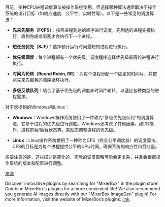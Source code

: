 目前，多种CPU进程调度算法被操作系统使用，但选择哪种算法通常取决于操作系统的设计目标（如响应速度、公平性、实时性等）。以下是一些常见的调度算法：

- **先来先服务（FCFS）**：按照进程到达的顺序进行调度，先到达的进程先被执行，直到完成或阻塞才会执行下一个进程。
  
- **短任务优先（SJF）**：选择预计运行时间最短的进程进行执行。
  
- **优先级调度**：每个进程都有一个优先级，调度程序选择优先级最高的进程进行执行。

- **时间片轮转（Round Robin, RR）**：为每个进程分配一个固定的时间片，并按照先来先服务的顺序循环执行。

- **多级反馈队列**：结合了基于优先级的调度和时间片轮转，以适应各种类型的进程需求。

对于您提到的Windows和Linux：

- **Windows**：Windows操作系统使用了一种称为“多级优先级队列”的调度算法，它基于进程的优先级进行调度。Windows还考虑了其他因素，如I/O操作、进程前台/后台状态等，来动态调整进程的优先级。

- **Linux**：Linux操作系统使用了一种称为CFS（完全公平调度器）的调度算法。CFS的目标是为每个进程提供公平的CPU时间，确保系统的响应性和吞吐量。

需要注意的是，这些描述是简化的，实际的调度策略可能会更复杂，并且会根据操作系统的版本和配置进行调整。

[来源](https://juejin.cn/s/cpu%20%E8%BF%9B%E7%A8%8B%E8%B0%83%E5%BA%A6%E7%AE%97%E6%B3%95)

Discover innovative plugins by searching for "MixerBox" in the plugin store! Combine MixerBox’s plugins for a more convenient life! We also recommend you generate AI images directly with our "MixerBox ImageGen" plugin! For more information, visit the website of MixerBox’s plugins: [link](https://www.mixerbox.com/chatgpt-plugins?utm_source=chatgpt_us&utm_medium=chatgptresponse_us&utm_campaign=crosspromotion_us_20230818).